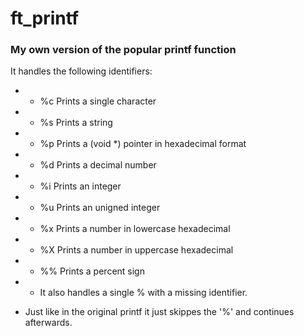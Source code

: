 # ft_printf
### My own version of the popular printf function
It handles the following identifiers:
- * %c Prints a single character
- * %s Prints a string
- * %p Prints a (void *) pointer in hexadecimal format
- * %d Prints a decimal number
- * %i Prints an integer
- * %u Prints an unigned integer
- * %x Prints a number in lowercase hexadecimal
- * %X Prints a number in uppercase hexadecimal
- * %% Prints a percent sign

- * It also handles a single % with a missing identifier.
- Just like in the original printf it just skippes the '%' and continues afterwards.